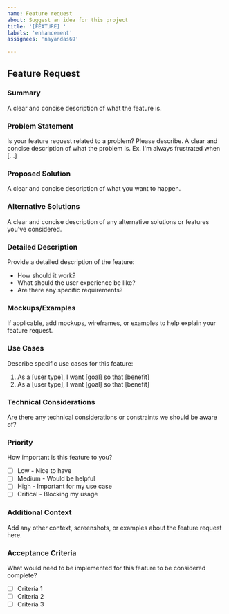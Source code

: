 ```yaml
---
name: Feature request
about: Suggest an idea for this project
title: '[FEATURE] '
labels: 'enhancement'
assignees: 'nayandas69'

---
```


## Feature Request

### Summary
A clear and concise description of what the feature is.

### Problem Statement
Is your feature request related to a problem? Please describe.
A clear and concise description of what the problem is. Ex. I'm always frustrated when [...]

### Proposed Solution
A clear and concise description of what you want to happen.

### Alternative Solutions
A clear and concise description of any alternative solutions or features you've considered.

### Detailed Description
Provide a detailed description of the feature:
- How should it work?
- What should the user experience be like?
- Are there any specific requirements?

### Mockups/Examples
If applicable, add mockups, wireframes, or examples to help explain your feature request.

### Use Cases
Describe specific use cases for this feature:
1. As a [user type], I want [goal] so that [benefit]
2. As a [user type], I want [goal] so that [benefit]

### Technical Considerations
Are there any technical considerations or constraints we should be aware of?

### Priority
How important is this feature to you?
- [ ] Low - Nice to have
- [ ] Medium - Would be helpful
- [ ] High - Important for my use case
- [ ] Critical - Blocking my usage

### Additional Context
Add any other context, screenshots, or examples about the feature request here.

### Acceptance Criteria
What would need to be implemented for this feature to be considered complete?
- [ ] Criteria 1
- [ ] Criteria 2
- [ ] Criteria 3
